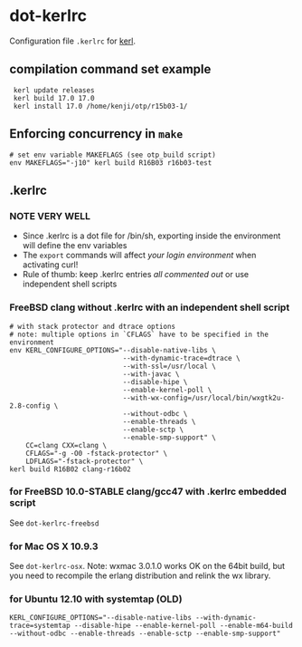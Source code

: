 # dot-kerlrc

Configuration file `.kerlrc` for [kerl](https://github.com/spawngrid/kerl).

## compilation command set example

     kerl update releases
     kerl build 17.0 17.0
     kerl install 17.0 /home/kenji/otp/r15b03-1/

## Enforcing concurrency in `make`

    # set env variable MAKEFLAGS (see otp_build script)
    env MAKEFLAGS="-j10" kerl build R16B03 r16b03-test

## .kerlrc

### NOTE VERY WELL

* Since .kerlrc is a dot file for /bin/sh, exporting inside the environment will define the env variables
* The `export` commands will affect *your login environment* when activating curl!
* Rule of thumb: keep .kerlrc entries *all commented out* or use independent shell scripts

### FreeBSD clang without .kerlrc with an independent shell script

    # with stack protector and dtrace options
    # note: multiple options in `CFLAGS` have to be specified in the environment
    env KERL_CONFIGURE_OPTIONS="--disable-native-libs \
                                --with-dynamic-trace=dtrace \
                                --with-ssl=/usr/local \
                                --with-javac \
                                --disable-hipe \
                                --enable-kernel-poll \
                                --with-wx-config=/usr/local/bin/wxgtk2u-2.8-config \
                                --without-odbc \
                                --enable-threads \
                                --enable-sctp \
                                --enable-smp-support" \
        CC=clang CXX=clang \
        CFLAGS="-g -O0 -fstack-protector" \
        LDFLAGS="-fstack-protector" \
    kerl build R16B02 clang-r16b02

### for FreeBSD 10.0-STABLE clang/gcc47 with .kerlrc embedded script

See `dot-kerlrc-freebsd`

### for Mac OS X 10.9.3

See `dot-kerlrc-osx`. Note: wxmac 3.0.1.0 works OK on the 64bit build,
but you need to recompile the erlang distribution and relink the wx library.

### for Ubuntu 12.10 with systemtap (OLD)

    KERL_CONFIGURE_OPTIONS="--disable-native-libs --with-dynamic-trace=systemtap --disable-hipe --enable-kernel-poll --enable-m64-build --without-odbc --enable-threads --enable-sctp --enable-smp-support"

